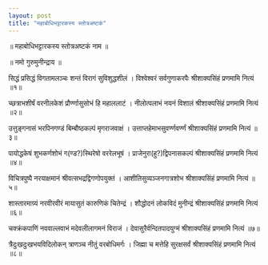 ```yaml
---
layout: post
title: "महाबोधिभट्टारकस्य स्तोत्रअष्टकं"
---
```


॥ महाबोधिभट्टारकस्य स्तोत्रअष्टकं नाम ॥

॥ नमो गुरुमुनीन्द्राय ॥

सिद्धं प्रसिद्धं विगतामलञ्चः
शन्तं विरागं सुविशुद्धशीलं ।
विश्वेश्वरं सर्वगुणाकरपैः
श्रीशाक्यसिंहं प्रणमामि नित्यं ॥१॥

च्छत्राभशीर्षं वरनीलकेशं
प्रौर्ण्णासुसोभं हि महाललाटं ।
नीलोत्पलाभं नयनं विशालं
श्रीशाक्यसिंहं प्रणमामि नित्यं ॥२॥

उत्तुङ्गनासं भरपिनगण्डं
बिम्बौष्ठकल्पं मृगराजवाक्षं ।
उत्ताप्तहेमाभसुवर्ण्णवर्ण्णं
श्रीशाक्यसिंहं प्रणमामि नित्यं ॥३॥

पायोद्धकेषं शुभकर्णशोभं
ग(ण्ड?)स्थिरेषो वररेलभूषं ।
प्राजेनुरा(हु?)द्विपनासकल्पं
श्रीशाक्यसिंहं प्रणमामि नित्यं ॥४॥

विचित्रपुष्पै नरयाक्षमानं
श्रीवत्सभद्रद्विगणोपयुक्तं ।
आशीतिसुव्यञ्जनगात्रशोभ
श्रीशाक्यसिंहं प्रणमामि नित्यं ॥५॥

शास्तारमाग्र्यं नरवीरवीरं
मायासुतं कारुणिकं चितेन्द्रं ।
शौद्धोदनं लोकविदं मुनीन्द्रं
श्रीशाक्यसिंहं प्रणमामि नित्यं ॥६॥

चक्क्रंकपाणिं नववाल्लवाभं
मदेवलीलागमनं विराजं ।
देवासुरैर्वन्दितपादयुग्मं
श्रीशाक्यसिंहं प्रणमामि नित्यं ॥७॥

त्रैदुःखदुःखभयविदिलोकन्
त्राणञ्च नीतुं वरबोधिमर्गः ।
जिह्मा च मत्तेहि सुरक्षसर्वं
श्रीशाक्यसिंहं प्रणमामि नित्यं ॥८॥

